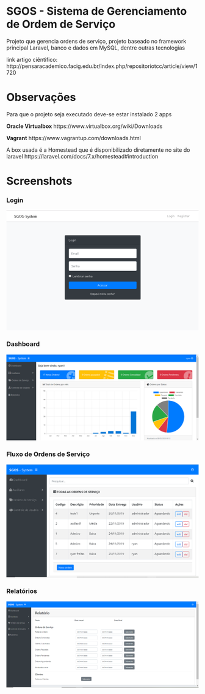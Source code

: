 <h1>SGOS - Sistema de Gerenciamento de Ordem de Serviço</h1>
<p>Projeto que gerencia ordens de serviço, projeto baseado no framework principal Laravel, banco e dados em MySQL, dentre outras tecnologias</p>

<p>link artigo ciêntifico: http://pensaracademico.facig.edu.br/index.php/repositoriotcc/article/view/1720</p>

<h1>Observações</h1>
    <p>Para que o projeto seja executado deve-se estar instalado 2 apps</p>
    <p><strong>Oracle Virtualbox</strong><a> https://www.virtualbox.org/wiki/Downloads</a></p>
    <p><strong>Vagrant</strong><a> https://www.vagrantup.com/downloads.html</a></p>
    <p>A box usada é a Homestead que é disponibilizado diretamente no site do laravel https://laravel.com/docs/7.x/homestead#introduction</p>

# Screenshots

<h3>Login</h3>
<img src="https://github.com/Ryanfreitasd/imagem/blob/master/LOGIN%201.png">

<h3>Dashboard</h3>
<img src="https://github.com/Ryanfreitasd/imagem/blob/master/PAGINA%20PRINCIPAL%202.png">

<h3>Fluxo de Ordens de Serviço</h3>
<img src="https://github.com/Ryanfreitasd/imagem/blob/master/TODAS%20AS%20ORDENS%207.png">

<h3>Relatórios</h3>
<img src="https://github.com/Ryanfreitasd/imagem/blob/master/RELATORIOS.png">
